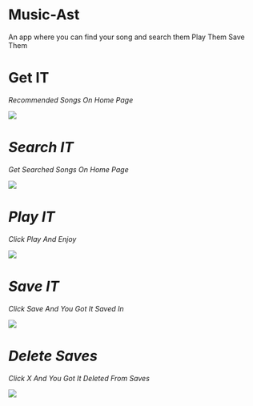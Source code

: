 # Music-Ast
An app where you can find your song and search them Play Them Save Them 
<h1><b>Get IT</b></h1>
<p><i>Recommended Songs On Home Page<i></p>
<img  src="https://user-images.githubusercontent.com/111072851/185778052-567167ea-27ed-4b9e-b289-2fb4f42b86c3.png" >
<br>
<h1><b>Search IT</b></h1>
<p><i> Get Searched Songs On Home Page<i></p>
<img  src="https://user-images.githubusercontent.com/111072851/185778137-ea84fd27-bdc8-419c-91ec-0ce02de2a403.png" >
<br>
<h1><b>Play IT</b></h1>
<p><i> Click Play And Enjoy <i></p>
<img  src="https://user-images.githubusercontent.com/111072851/185778165-13c176c4-d0a7-4c35-948c-0adb1cef1dbc.png" >
<br>
<h1><b>Save IT</b></h1>
<p><i> Click Save And You Got It Saved In <i></p>
<img  src="https://user-images.githubusercontent.com/111072851/185778386-60c98f98-34c2-4fa8-9887-dae693d45fd8.png" >
<br>
<h1><b> Delete Saves </b></h1>
<p><i> Click X And You Got It Deleted From Saves <i></p>
<img  src="https://user-images.githubusercontent.com/111072851/185778261-ba50b65c-e8d5-4a5f-9fa7-619810f941f9.png" >
<br>

